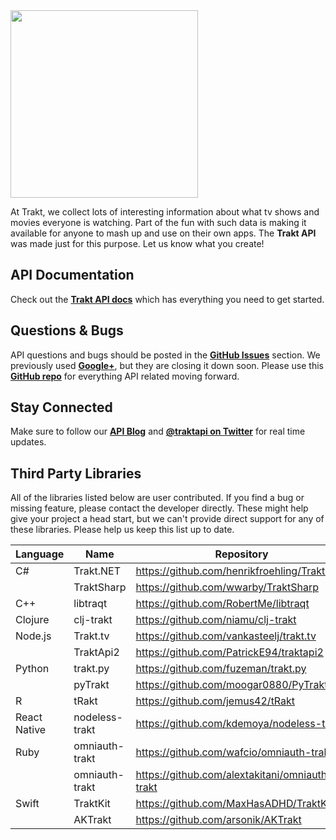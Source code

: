 <img src="https://walter.trakt.tv/hotlink-ok/api/github.png" width="300">

At Trakt, we collect lots of interesting information about what tv shows and movies everyone is watching. Part of the fun with such data is making it available for anyone to mash up and use on their own apps. The **Trakt API** was made just for this purpose. Let us know what you create!

## API Documentation
Check out the [**Trakt API docs**](https://trakt.docs.apiary.io/) which has everything you need to get started. 

## Questions & Bugs
API questions and bugs should be posted in the [**GitHub Issues**](https://github.com/trakt/api-help/issues) section. We previously used [**Google+**](https://plus.google.com/communities/103111515647012208243), but they are closing it down soon. Please use this [**GitHub repo**](https://github.com/trakt/api-help) for everything API related moving forward.

## Stay Connected
Make sure to follow our [**API Blog**](https://apiblog.trakt.tv) and [**@traktapi on Twitter**](https://twitter.com/traktapi) for real time updates.

## Third Party Libraries
All of the libraries listed below are user contributed. If you find a bug or missing feature, please contact the developer directly. These might help give your project a head start, but we can't provide direct support for any of these libraries. Please help us keep this list up to date.

| Language     | Name           | Repository                                     |
|--------------|----------------|------------------------------------------------|
| C#           | Trakt.NET      | https://github.com/henrikfroehling/Trakt.NET   |
|              | TraktSharp     | https://github.com/wwarby/TraktSharp           |
| C++          | libtraqt       | https://github.com/RobertMe/libtraqt           |
| Clojure      | clj-trakt      | https://github.com/niamu/clj-trakt             |
| Node.js      | Trakt.tv       | https://github.com/vankasteelj/trakt.tv        |
|              | TraktApi2      | https://github.com/PatrickE94/traktapi2        |
| Python       | trakt.py       | https://github.com/fuzeman/trakt.py            |
|              | pyTrakt        | https://github.com/moogar0880/PyTrakt          |
| R            | tRakt          | https://github.com/jemus42/tRakt               |
| React Native | nodeless-trakt | https://github.com/kdemoya/nodeless-trakt      |
| Ruby         | omniauth-trakt | https://github.com/wafcio/omniauth-trakt       |
|              | omniauth-trakt | https://github.com/alextakitani/omniauth-trakt |
| Swift        | TraktKit       | https://github.com/MaxHasADHD/TraktKit         |
|              | AKTrakt        | https://github.com/arsonik/AKTrakt             |

